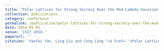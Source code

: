 ```yaml
---
title: "Polar Lattices for Strong Secrecy Over the Mod-Lambda Gaussian Wiretap Channel"
collection: publications
category: conference
permalink: /publication/polar-lattices-for-strong-secrecy-over-the-mod-lambda-gaussian-wiretap-channel
date: 2014-01-01
venue: 'ISIT 2014.'
paperurl: ''
citation: 'Yanfei Yan, Ling Liu and Cong Ling "<a href=''>Polar Lattices for Strong Secrecy Over the Mod-Lambda Gaussian Wiretap Channel</a>", ISIT 2014.'
---
```

